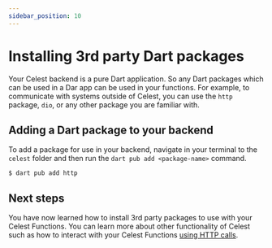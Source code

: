 ```yaml
---
sidebar_position: 10
---
```


# Installing 3rd party Dart packages

Your Celest backend is a pure Dart application. So any Dart packages which can be used in a Dar app can be used in your functions. For example, to communicate with systems outside of Celest, you can use the `http` package, `dio`, or any other package you are familiar with.

## Adding a Dart package to your backend

To add a package for use in your backend, navigate in your terminal to the `celest` folder and then run the `dart pub add <package-name>` command.

```shell
$ dart pub add http
```

## Next steps

You have now learned how to install 3rd party packages to use with your Celest Functions. You can learn more about other functionality of Celest such as how to interact with your Celest Functions [using HTTP calls](/docs/functions/http-requests.md).